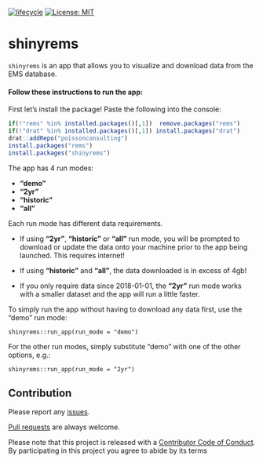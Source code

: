 
<!-- README.md is generated from README.Rmd. Please edit that file -->

[![lifecycle](https://img.shields.io/badge/lifecycle-experimental-orange.svg)](https://www.tidyverse.org/lifecycle/#experimental)
[![License:
MIT](https://img.shields.io/badge/License-MIT-green.svg)](https://opensource.org/licenses/MIT)

# shinyrems

`shinyrems` is an app that allows you to visualize and download data
from the EMS database.

#### Follow these instructions to run the app:

First let’s install the package\! Paste the following into the console:

``` r
if(!"rems" %in% installed.packages()[,1])  remove.packages("rems")
if(!"drat" %in% installed.packages()[,1]) install.packages("drat")
drat::addRepo("poissonconsulting")
install.packages("rems")
install.packages("shinyrems")
```

The app has 4 run modes:

  - **“demo”**
  - **“2yr”**
  - **“historic”**
  - **“all”**

Each run mode has different data requirements.

  - If using **“2yr”**, **“historic”** or **“all”** run mode, you will
    be prompted to download or update the data onto your machine prior
    to the app being launched. This requires internet\!

  - If using **“historic”** and **“all”**, the data downloaded is in
    excess of 4gb\!

  - If you only require data since 2018-01-01, the **“2yr”** run mode
    works with a smaller dataset and the app will run a little faster.

To simply run the app without having to download any data first, use the
“demo” run mode:

    shinyrems::run_app(run_mode = "demo")

For the other run modes, simply substitute “demo” with one of the other
options, e.g.:

    shinyrems::run_app(run_mode = "2yr")

## Contribution

Please report any
[issues](https://github.com/poissonconsulting/shinyrems/issues).

[Pull requests](https://github.com/poissonconsulting/shinyrems/pulls)
are always welcome.

Please note that this project is released with a [Contributor Code of
Conduct](CONDUCT.md). By participating in this project you agree to
abide by its terms
